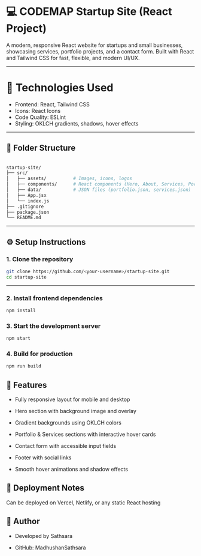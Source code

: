 # 💻 CODEMAP Startup Site (React Project)

A modern, responsive React website for startups and small businesses, showcasing services, portfolio projects, and a contact form. Built with React and Tailwind CSS for fast, flexible, and modern UI/UX.

---

# 🔧 Technologies Used

 - Frontend: React, Tailwind CSS
 - Icons: React Icons
 - Code Quality: ESLint
 - Styling: OKLCH gradients, shadows, hover effects

---

## 📁 Folder Structure


 ```bash 
    
startup-site/
├── src/
│   ├── assets/          # Images, icons, logos
│   ├── components/      # React components (Hero, About, Services, Portfolio, Contact, Footer)
│   ├── data/            # JSON files (portfolio.json, services.json)
│   ├── App.jsx
│   └── index.js
├── .gitignore
├── package.json
└── README.md

``` 
---

## ⚙️ Setup Instructions

### 1. Clone the repository

```bash
git clone https://github.com/<your-username>/startup-site.git
cd startup-site
```


---
### 2. Install frontend dependencies

```bash
npm install
```
### 3. Start the development server

```bash
npm start
```
### 4. Build for production

```bash
npm run build
```

## 📸 Features

 - Fully responsive layout for mobile and desktop

 - Hero section with background image and overlay

 - Gradient backgrounds using OKLCH colors

 - Portfolio & Services sections with interactive hover cards

 - Contact form with accessible input fields

 - Footer with social links

 - Smooth hover animations and shadow effects

## 🚀 Deployment Notes

Can be deployed on Vercel, Netlify, or any static React hosting

## 🤝 Author
- Developed by Sathsara

- GitHub: MadhushanSathsara

